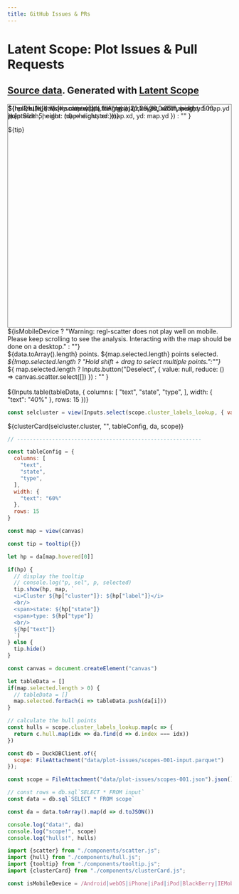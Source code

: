 ```yaml
---
title: GitHub Issues & PRs
---
```


<style>
</style>

<h1>Latent Scope: Plot Issues & Pull Requests</h1>
<h2><a href="https://osf.io/mrghc/?view_only">Source data</a>. Generated with <a href="https://github.com/enjalot/latent-scope">Latent Scope</a></h2>

<div style="border: 1px solid gray; position:relative; height: 500px;">
  <div>
      ${resize((width) => scatter(data.toArray(), { 
        canvas, 
        width, 
        height: 500, 
        pointSize: 5,
        color: (d) => d.cluster 
    }))}
  </div>
  <div style="position:absolute;top:0;pointer-events:none;">
      ${hull(hulls, { 
        width: map.width,
        height: map.height,
        xd: map.xd,
        yd: map.yd
      })
      }
  </div>
  <div style="position:absolute;top:0;pointer-events:none;">
      ${hp ? hull([hulls[hp.cluster]], { 
        fill: "rgba(20,20,20,0.25)",
        width: map.width,
        height: map.height,
        xd: map.xd,
        yd: map.yd
      }) : "" }
  </div>

  ${tip}

</div>

<div class="red">
${isMobileDevice ? "Warning: regl-scatter does not play well on mobile. Please keep scrolling to see the analysis. Interacting with the map should be done on a desktop." : ""}
</div>


<div>
  ${data.toArray().length} points. 
  ${map.selected.length} points selected. <i>${!map.selected.length ? "Hold shift + drag to select multiple points.":""}</i>
  <div style="display:inline-block">
    ${
        map.selected.length ? Inputs.button("Deselect", {
          value: null, 
          reduce: () => canvas.scatter.select([])
        }) : ""
    }
  </div>
</div>
<br/>
<div class="static-table">
  ${Inputs.table(tableData, { 
        columns: [
          "text",
          "state",
          "type",
        ],
        width: {
          "text": "40%"
        },
        rows: 15
      })}
</div>

```js
const selcluster = view(Inputs.select(scope.cluster_labels_lookup, { value: d => d.cluster, format: x => x.cluster + ": " + x.label, label: "Cluster:"}))
```
<div>
  ${clusterCard(selcluster.cluster, "", tableConfig, da, scope)}
</div>


```js
// ----------------------------------------------------------
```


```js
const tableConfig = { 
  columns: [
    "text",
    "state",
    "type",
  ],
  width: {
    "text": "60%"
  },
  rows: 15
}
```

```js
const map = view(canvas)
```

```js
const tip = tooltip({})
```

```js
let hp = da[map.hovered[0]]
 ```

```js
if(hp) {
  // display the tooltip
  // console.log("p, sel", p, selected)
  tip.show(hp, map, `
  <i>Cluster ${hp["cluster"]}: ${hp["label"]}</i>
  <br/>
  <span>state: ${hp["state"]}
  <span>type: ${hp["type"]}
  <br/>
  ${hp["text"]}
  `)
} else {
  tip.hide()
}
```

```js
const canvas = document.createElement("canvas")
```

```js
let tableData = []
if(map.selected.length > 0) {
  // tableData = []
  map.selected.forEach(i => tableData.push(da[i]))
}
```

```js
// calculate the hull points
const hulls = scope.cluster_labels_lookup.map(c => {
  return c.hull.map(idx => da.find(d => d.index === idx))
})
```


```js
const db = DuckDBClient.of({
  scope: FileAttachment("data/plot-issues/scopes-001-input.parquet")
});
```

```js
const scope = FileAttachment("data/plot-issues/scopes-001.json").json()
```

```js
// const rows = db.sql`SELECT * FROM input`
const data = db.sql`SELECT * FROM scope`
```
```js
const da = data.toArray().map(d => d.toJSON())
```
```js
console.log("data!", da)
console.log("scope!", scope)
console.log("hulls!", hulls)
```

```js
import {scatter} from "./components/scatter.js";
import {hull} from "./components/hull.js";
import {tooltip} from "./components/tooltip.js";
import {clusterCard} from "./components/clusterCard.js";
```

```js
const isMobileDevice = /Android|webOS|iPhone|iPad|iPod|BlackBerry|IEMobile|Opera Mini/i.test(navigator.userAgent);
```